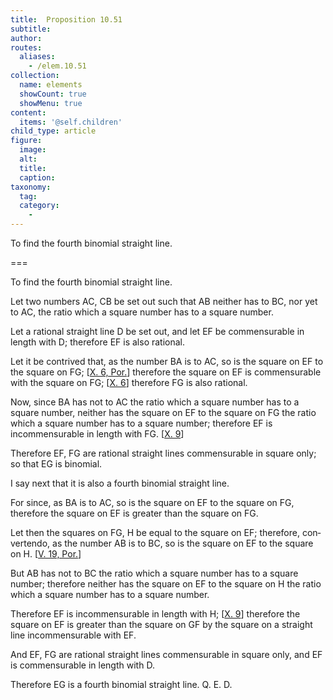 ```yaml
---
title:  Proposition 10.51
subtitle: 
author:
routes:
  aliases:
    - /elem.10.51
collection:
  name: elements
  showCount: true
  showMenu: true
content:
  items: '@self.children'
child_type: article
figure:
  image:
  alt:
  title:
  caption:
taxonomy:
  tag:
  category:
    - 
---
```


<p><hi rend="ital">To find the fourth binomial straight line</hi>. </p>

===

<p><span class="ital">To find the fourth binomial straight line</span>. </p>

<p>Let two numbers <span class="ital">AC</span>, <span class="ital">CB</span> be set out such that <span class="ital">AB</span> neither has to <span class="ital">BC</span>, nor yet to <span class="ital">AC</span>, the ratio which a square number has to a square number. </p>

<p>Let a rational straight line <span class="ital">D</span> be set out, and let <span class="ital">EF</span> be commensurable in length with <span class="ital">D</span>; therefore <span class="ital">EF</span> is also rational. </p>

<p>Let it be contrived that, as the number <span class="ital">BA</span> is to <span class="ital">AC</span>, so is the square on <span class="ital">EF</span> to the square on <span class="ital">FG</span>; [<a href="/elem.10.6.p.1">X. 6, Por.</a>] therefore the square on <span class="ital">EF</span> is commensurable with the square on <span class="ital">FG</span>; [<a href="/elem.10.6">X. 6</a>] therefore <span class="ital">FG</span> is also rational. 
      </p>

<p>Now, since <span class="ital">BA</span> has not to <span class="ital">AC</span> the ratio which a square number has to a square number, neither has the square on <span class="ital">EF</span> to the square on <span class="ital">FG</span> the ratio which a square number has to a square number; therefore <span class="ital">EF</span> is incommensurable in length with <span class="ital">FG</span>. [<a href="/elem.10.9">X. 9</a>] </p>

<p>Therefore <span class="ital">EF</span>, <span class="ital">FG</span> are rational straight lines commensurable in square only; so that <span class="ital">EG</span> is binomial. </p>

<p>I say next that it is also a fourth binomial straight line. </p>

<p>For since, as <span class="ital">BA</span> is to <span class="ital">AC</span>, so is the square on <span class="ital">EF</span> to the square on <span class="ital">FG</span>, therefore the square on <span class="ital">EF</span> is greater than the square on <span class="ital">FG</span>. </p>

<p>Let then the squares on <span class="ital">FG</span>, <span class="ital">H</span> be equal to the square on <span class="ital">EF</span>; <pb n="110"/>therefore, <foreign lang="la">convertendo</foreign>, as the number <span class="ital">AB</span> is to <span class="ital">BC</span>, so is the square on <span class="ital">EF</span> to the square on <span class="ital">H</span>. [<a href="/elem.5.19.p.1">V. 19, Por.</a>] </p>

<p>But <span class="ital">AB</span> has not to <span class="ital">BC</span> the ratio which a square number has to a square number; therefore neither has the square on <span class="ital">EF</span> to the square on <span class="ital">H</span> the ratio which a square number has to a square number. </p>

<p>Therefore <span class="ital">EF</span> is incommensurable in length with <span class="ital">H</span>; [<a href="/elem.10.9">X. 9</a>] therefore the square on <span class="ital">EF</span> is greater than the square on <span class="ital">GF</span> by the square on a straight line incommensurable with <span class="ital">EF</span>. </p>

<p>And <span class="ital">EF</span>, <span class="ital">FG</span> are rational straight lines commensurable in square only, and <span class="ital">EF</span> is commensurable in length with <span class="ital">D</span>. </p>

<p>Therefore <span class="ital">EG</span> is a fourth binomial straight line. Q. E. D.</p>
